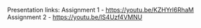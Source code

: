 Presentation links:
Assignment 1 - https://youtu.be/KZHYrl6RhaM
Assignment 2 - https://youtu.be/lS4Uzf4VMNU
